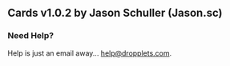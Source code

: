 ## Cards v1.0.2 by Jason Schuller (Jason.sc)

### Need Help?
Help is just an email away... help@dropplets.com.